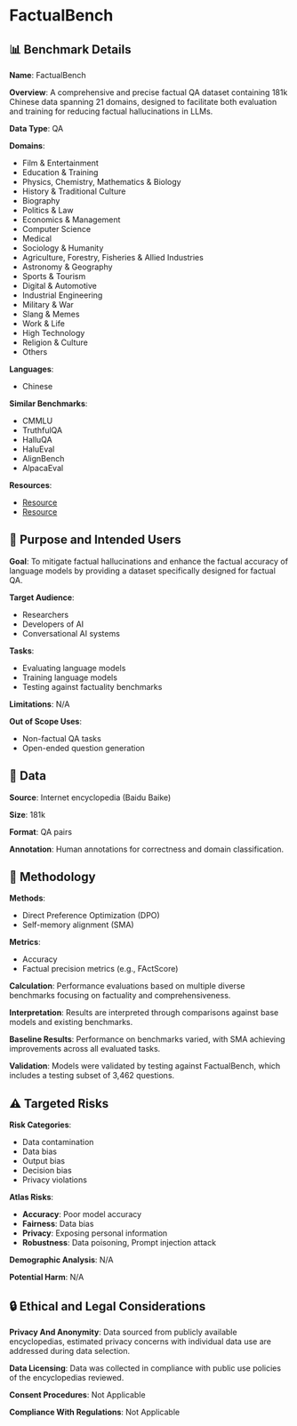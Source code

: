 # FactualBench

## 📊 Benchmark Details

**Name**: FactualBench

**Overview**: A comprehensive and precise factual QA dataset containing 181k Chinese data spanning 21 domains, designed to facilitate both evaluation and training for reducing factual hallucinations in LLMs.

**Data Type**: QA

**Domains**:
- Film & Entertainment
- Education & Training
- Physics, Chemistry, Mathematics & Biology
- History & Traditional Culture
- Biography
- Politics & Law
- Economics & Management
- Computer Science
- Medical
- Sociology & Humanity
- Agriculture, Forestry, Fisheries & Allied Industries
- Astronomy & Geography
- Sports & Tourism
- Digital & Automotive
- Industrial Engineering
- Military & War
- Slang & Memes
- Work & Life
- High Technology
- Religion & Culture
- Others

**Languages**:
- Chinese

**Similar Benchmarks**:
- CMMLU
- TruthfulQA
- HalluQA
- HaluEval
- AlignBench
- AlpacaEval

**Resources**:
- [Resource](arXiv:2502.19127v1)
- [Resource](https://baike.baidu.com/)

## 🎯 Purpose and Intended Users

**Goal**: To mitigate factual hallucinations and enhance the factual accuracy of language models by providing a dataset specifically designed for factual QA.

**Target Audience**:
- Researchers
- Developers of AI
- Conversational AI systems

**Tasks**:
- Evaluating language models
- Training language models
- Testing against factuality benchmarks

**Limitations**: N/A

**Out of Scope Uses**:
- Non-factual QA tasks
- Open-ended question generation

## 💾 Data

**Source**: Internet encyclopedia (Baidu Baike)

**Size**: 181k

**Format**: QA pairs

**Annotation**: Human annotations for correctness and domain classification.

## 🔬 Methodology

**Methods**:
- Direct Preference Optimization (DPO)
- Self-memory alignment (SMA)

**Metrics**:
- Accuracy
- Factual precision metrics (e.g., FActScore)

**Calculation**: Performance evaluations based on multiple diverse benchmarks focusing on factuality and comprehensiveness.

**Interpretation**: Results are interpreted through comparisons against base models and existing benchmarks.

**Baseline Results**: Performance on benchmarks varied, with SMA achieving improvements across all evaluated tasks.

**Validation**: Models were validated by testing against FactualBench, which includes a testing subset of 3,462 questions.

## ⚠️ Targeted Risks

**Risk Categories**:
- Data contamination
- Data bias
- Output bias
- Decision bias
- Privacy violations

**Atlas Risks**:
- **Accuracy**: Poor model accuracy
- **Fairness**: Data bias
- **Privacy**: Exposing personal information
- **Robustness**: Data poisoning, Prompt injection attack

**Demographic Analysis**: N/A

**Potential Harm**: N/A

## 🔒 Ethical and Legal Considerations

**Privacy And Anonymity**: Data sourced from publicly available encyclopedias, estimated privacy concerns with individual data use are addressed during data selection.

**Data Licensing**: Data was collected in compliance with public use policies of the encyclopedias reviewed.

**Consent Procedures**: Not Applicable

**Compliance With Regulations**: Not Applicable
